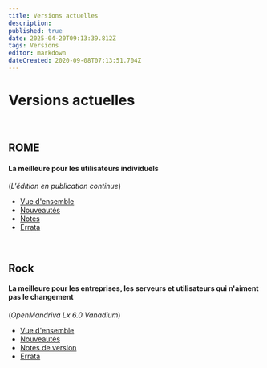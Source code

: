 ```yaml
---
title: Versions actuelles
description: 
published: true
date: 2025-04-20T09:13:39.812Z
tags: Versions
editor: markdown
dateCreated: 2020-09-08T07:13:51.704Z
---
```


# Versions actuelles
<br>

## ROME
#### La meilleure pour les utilisateurs individuels
(*L'édition en publication continue*)
- [Vue d'ensemble](/distribution/releases/rome)
- [Nouveautés](/distribution/releases/rome/new)
- [Notes](/distribution/releases/rome/notes)
- [Errata](/distribution/releases/rome/errata)
<br>

## Rock
#### La meilleure pour les entreprises, les serveurs et utilisateurs qui n'aiment pas le changement
(*OpenMandriva Lx 6.0 Vanadium*)

- [Vue d'ensemble](/distribution/releases/omlx60)
- [Nouveautés](/distribution/releases/omlx60/new)
- [Notes de version](/distribution/releases/omlx60/notes)
- [Errata](/distribution/releases/omlx60/errata)
<br>



